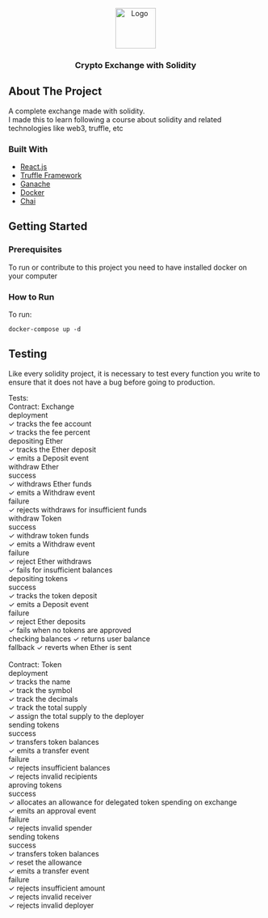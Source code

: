 <div id="top"></div>

<!-- PROJECT LOGO -->
<br />
<div align="center">
    <img src="https://user-images.githubusercontent.com/20786863/142437837-97a2954b-baa9-42de-a1ed-254194976765.png" alt="Logo" width="80" height="80">

  <h3 align="center">Crypto Exchange with Solidity</h3>

</div>

<!-- ABOUT THE PROJECT -->
## About The Project

<div>A complete exchange made with solidity.</div>
<div>I made this to learn following a course about solidity and related technologies like web3, truffle, etc</div>

### Built With

* [React.js](https://reactjs.org/)
* [Truffle Framework](https://www.trufflesuite.com/truffle)
* [Ganache](https://www.trufflesuite.com/ganache)
* [Docker](https://www.docker.com/)
* [Chai](https://www.chaijs.com/)

<!-- GETTING STARTED -->
## Getting Started

### Prerequisites

To run or contribute to this project you need to have installed docker on your computer

### How to Run

To run:

```
docker-compose up -d
```

<!-- Test Driven Development -->
## Testing

Like every solidity project, it is necessary to test every function you write to ensure that it does not have a bug before going to production.

Tests:</br>
  Contract: Exchange</br>
    deployment</br>
      ✓ tracks the fee account </br>
      ✓ tracks the fee percent </br>
    depositing Ether</br>
      ✓ tracks the Ether deposit</br>
      ✓ emits a Deposit event</br>
    withdraw Ether</br>
      success</br>
        ✓ withdraws Ether funds</br>
        ✓ emits a Withdraw event</br>
      failure</br>
        ✓ rejects withdraws for insufficient funds</br>
    withdraw Token</br>
      success</br>
        ✓ withdraw token funds</br>
        ✓ emits a Withdraw event</br>
      failure</br>
        ✓ reject Ether withdraws</br>
        ✓ fails for insufficient balances</br>
    depositing tokens</br>
      success</br>
        ✓ tracks the token deposit</br>
        ✓ emits a Deposit event</br>
      failure</br>
        ✓ reject Ether deposits</br>
        ✓ fails when no tokens are approved</br>
    checking balances
      ✓ returns user balance</br>
    fallback
      ✓ reverts when Ether is sent</br>
</br>
  Contract: Token</br>
    deployment</br>
      ✓ tracks the name</br>
      ✓ track the symbol</br>
      ✓ track the decimals</br>
      ✓ track the total supply</br>
      ✓ assign the total supply to the deployer</br>
    sending tokens</br>
      success</br>
        ✓ transfers token balances</br>
        ✓ emits a transfer event</br>
      failure</br>
        ✓ rejects insufficient balances</br>
        ✓ rejects invalid recipients</br>
    aproving tokens</br>
      success</br>
        ✓ allocates an allowance for delegated token spending on exchange</br>
        ✓ emits an approval event</br>
      failure</br>
        ✓ rejects invalid spender</br>
    sending tokens</br>
      success</br>
        ✓ transfers token balances</br>
        ✓ reset the allowance</br>
        ✓ emits a transfer event</br>
      failure</br>
        ✓ rejects insufficient amount</br>
        ✓ rejects invalid receiver</br>
        ✓ rejects invalid deployer</br>
